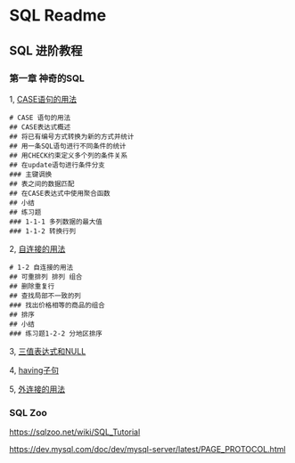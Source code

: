 # SQL Readme

## SQL 进阶教程

### 第一章 神奇的SQL

1, [CASE语句的用法](./docs/SQL进阶教程/chapter1-1.md)

```
# CASE 语句的用法
## CASE表达式概述
## 将已有编号方式转换为新的方式并统计
## 用一条SQL语句进行不同条件的统计
## 用CHECK约束定义多个列的条件关系
## 在update语句进行条件分支
### 主键调换
## 表之间的数据匹配
## 在CASE表达式中使用聚合函数
## 小结
## 练习题
### 1-1-1 多列数据的最大值
### 1-1-2 转换行列
```

2, [自连接的用法](./docs/SQL进阶教程/chapter1-2.md)

```
# 1-2 自连接的用法
## 可重排列 排列 组合
## 删除重复行
## 查找局部不一致的列
### 找出价格相等的商品的组合
## 排序
## 小结
### 练习题1-2-2 分地区排序
```

3, [三值表达式和NULL](./docs/SQL进阶教程/chapter1-3.md)

4, [having子句](./docs/SQL进阶教程/chapter1-4.md)

5, [外连接的用法](./docs/SQL进阶教程/chapter1-5.md)


### SQL Zoo

https://sqlzoo.net/wiki/SQL_Tutorial

https://dev.mysql.com/doc/dev/mysql-server/latest/PAGE_PROTOCOL.html
